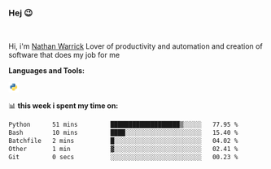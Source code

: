 ### Hej 😉
<br />

Hi, i'm [Nathan Warrick](https://github.com/NathanWarrick)
Lover of productivity and automation and creation of software that does my job for me


**Languages and Tools:**  


<code><img height="20" src="https://raw.githubusercontent.com/github/explore/80688e429a7d4ef2fca1e82350fe8e3517d3494d/topics/python/python.png"></code>


📊 **this week i spent my time on:**

<!--START_SECTION:waka-->

```text
Python      51 mins         ███████████████████▒░░░░░   77.95 %
Bash        10 mins         ████░░░░░░░░░░░░░░░░░░░░░   15.40 %
Batchfile   2 mins          █░░░░░░░░░░░░░░░░░░░░░░░░   04.02 %
Other       1 min           ▓░░░░░░░░░░░░░░░░░░░░░░░░   02.41 %
Git         0 secs          ░░░░░░░░░░░░░░░░░░░░░░░░░   00.23 %
```

<!--END_SECTION:waka-->







